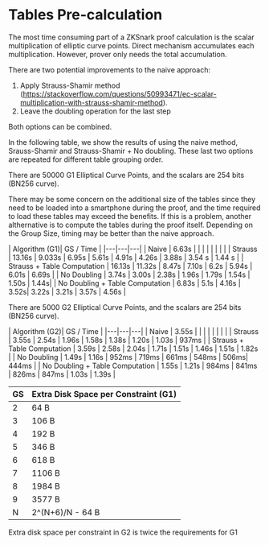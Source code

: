 # Tables Pre-calculation
The most time consuming part of a ZKSnark proof calculation is the scalar multiplication of elliptic curve points. Direct mechanism accumulates each multiplication. However, prover only needs the total accumulation.

There are two potential improvements to the naive approach:

1. Apply Strauss-Shamir method (https://stackoverflow.com/questions/50993471/ec-scalar-multiplication-with-strauss-shamir-method).
2. Leave the doubling operation for the last step

Both options can be combined. 

In the following table, we show the results of using the naive method, Srauss-Shamir and Strauss-Shamir + No doubling. These last two options are repeated for different table grouping order.

There are 50000 G1 Elliptical Curve Points, and the scalars are 254 bits (BN256 curve). 

There may be some concern on the additional size of the tables since they need to be loaded into a smartphone during the proof, and the time required to load these tables may exceed the benefits. If this is a problem, another althernative is to compute the tables during the proof itself. Depending on the Group Size, timing may be better than the naive approach.


| Algorithm (G1)| GS / Time |
|---|---|---|
| Naive | 6.63s | | | | | | | |
| Strauss |  13.16s | 9.033s | 6.95s | 5.61s | 4.91s | 4.26s | 3.88s | 3.54 s | 1.44 s |
| Strauss + Table Computation | 16.13s | 11.32s | 8.47s | 7.10s | 6.2s | 5.94s | 6.01s | 6.69s |
| No Doubling | 3.74s | 3.00s | 2.38s | 1.96s | 1.79s | 1.54s | 1.50s | 1.44s|
| No Doubling + Table Computation  | 6.83s | 5.1s | 4.16s | 3.52s| 3.22s | 3.21s | 3.57s | 4.56s |

There are 5000 G2 Elliptical Curve Points, and the scalars are 254 bits (BN256 curve). 

| Algorithm (G2)| GS / Time |
|---|---|---|
| Naive | 3.55s | | | | | | | |
| Strauss |  3.55s | 2.54s | 1.96s | 1.58s |  1.38s | 1.20s | 1.03s | 937ms |
| Strauss + Table Computation | 3.59s | 2.58s | 2.04s | 1.71s | 1.51s | 1.46s | 1.51s | 1.82s |
| No Doubling | 1.49s | 1.16s | 952ms | 719ms | 661ms | 548ms | 506ms| 444ms |
| No Doubling + Table Computation  | 1.55s |  1.21s | 984ms | 841ms | 826ms | 847ms | 1.03s | 1.39s |

| GS | Extra Disk Space per Constraint (G1)|
|----|--------|
| 2  |  64 B  |
| 3  |  106 B |
| 4  |  192 B |
| 5  |  346 B |
| 6  |  618 B |
| 7  |  1106 B |
| 8  |  1984 B |
| 9  |  3577 B |
| N  |  2^(N+6)/N - 64 B |

Extra disk space per constraint in G2 is twice the requirements for G1

